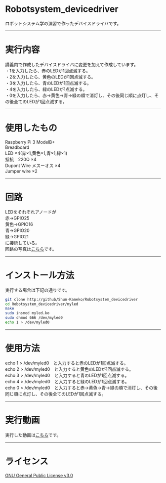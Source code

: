 # Robotsystem_devicedriver
ロボットシステム学の演習で作ったデバイスドライバです。
***  
# 実行内容
講義内で作成したデバイスドライバに変更を加えて作成しています。  
  ・1を入力したら、赤のLEDが1回点滅する。  
  ・2を入力したら、黄色のLEDが1回点滅する。  
  ・3を入力したら、青のLEDが1回点滅する。  
  ・4を入力したら、緑のLEDが1点滅する。  
  ・0を入力したら、赤→黄色→青→緑の順で消灯し、その後同じ順に点灯し、その後全てのLEDが1回点滅する。  
   ***
# 使用したもの
  Raspberry Pi 3 ModelB+   
  Breadboard   
  LED ×4(赤×1,黄色×1,青×1,緑×1)   
  抵抗　220Ω ×4   
  Dupont Wire メスーオス ×4   
  Jumper wire ×2  
   ***
# 回路
  LEDをそれぞれアノードが   
  赤→GPIO25   
  黄色→GPIO16   
  青→GPIO20   
  緑→GPIO21   
  に接続している。   
  回路の写真は[こちら](https://user-images.githubusercontent.com/72370478/101281791-937ee380-3814-11eb-90ab-b9b8cb4fdde9.jpeg)です。
  ***
# インストール方法   
実行する場合は下記の通りです。　　
```sh  
git clone http://github/Shun-Kaneko/Robotsystem_devicedriver  
cd Robotsystem_devicedriver/myled  
make  
sudo insmod myled.ko  
sudo chmod 666 /dev/myled0  
echo 1 > /dev/myled0  
```   
***  
# 使用方法   
echo 1 > /dev/myled0　と入力すると赤のLEDが1回点滅する。  
echo 2 > /dev/myled0　と入力すると黄色のLEDが1回点滅する。  
echo 3 > /dev/myled0　と入力すると青のLEDが1回点滅する。  
echo 4 > /dev/myled0　と入力すると緑のLEDが1回点滅する。  
echo 0 > /dev/myled0　と入力すると赤→黄色→青→緑の順で消灯し、その後同じ順に点灯し、その後全てのLEDが1回点滅する。  
***   
# 実行動画
  実行した動画は[こちら](https://www.youtube.com/watch?v=FUy7c3xXVaw)です。  
  ***   
# ライセンス  
[GNU General Public License v3.0](https://github.com/Shun-Kaneko/Robotsystem_devicedriver/blob/main/COPYING)

